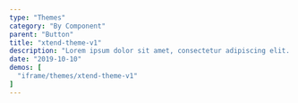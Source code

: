 ```yaml
---
type: "Themes"
category: "By Component"
parent: "Button"
title: "xtend-theme-v1"
description: "Lorem ipsum dolor sit amet, consectetur adipiscing elit. Nunc tempus laoreet leo sit amet iaculis."
date: "2019-10-10"
demos: [
  "iframe/themes/xtend-theme-v1"
]
---
```


